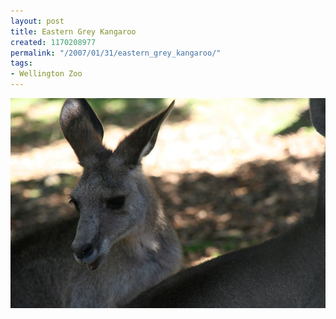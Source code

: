 ```yaml
---
layout: post
title: Eastern Grey Kangaroo
created: 1170208977
permalink: "/2007/01/31/eastern_grey_kangaroo/"
tags:
- Wellington Zoo
---
```


<img src="/image/images/IMG_3302.JPG"/>

